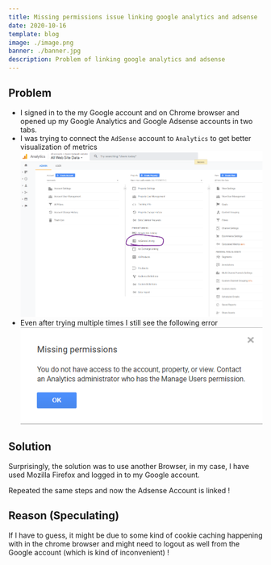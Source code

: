 ```yaml
---
title: Missing permissions issue linking google analytics and adsense
date: 2020-10-16
template: blog
image: ./image.png
banner: ./banner.jpg
description: Problem of linking google analytics and adsense
---
```


## Problem
- I signed in to the my Google account and on Chrome browser and opened up my Google Analytics and Google Adsense accounts in two tabs.
- I was trying to connect the `AdSense` account to `Analytics` to get better visualization of metrics
![](./adsense_linking.png)
- Even after trying multiple times I still see the following error
![](./image.png)


## Solution
Surprisingly, the solution was to use another Browser, in my case, I have used Mozilla Firefox and logged in to my Google account.

Repeated the same steps and now the Adsense Account is linked !

## Reason (Speculating)

If I have to guess, it might be due to some kind of cookie caching happening with in the chrome browser and might need to logout as well from the Google account (which is kind of inconvenient) !

